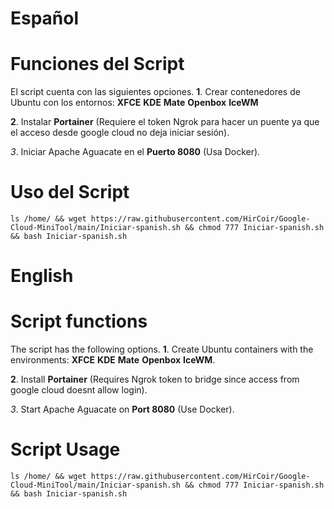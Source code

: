 # Español

# Funciones del Script

El script cuenta con las siguientes opciones. 
**1**. Crear contenedores de Ubuntu con los entornos:
**XFCE**
**KDE**
**Mate**
**Openbox**
**IceWM**

**2**. Instalar **Portainer** (Requiere el token Ngrok para hacer un puente ya que el acceso desde google cloud no deja iniciar sesión).

*3*. Iniciar Apache Aguacate en el **Puerto 8080** (Usa Docker).


# Uso del Script

    ls /home/ && wget https://raw.githubusercontent.com/HirCoir/Google-Cloud-MiniTool/main/Iniciar-spanish.sh && chmod 777 Iniciar-spanish.sh && bash Iniciar-spanish.sh


# English

# Script functions

The script has the following options.
**1**. Create Ubuntu containers with the environments:
**XFCE**
**KDE**
**Mate**
**Openbox**
**IceWM**.

**2**. Install **Portainer** (Requires Ngrok token to bridge since access from google cloud doesnt allow login).

*3*. Start Apache Aguacate on **Port 8080** (Use Docker).


# Script Usage

    ls /home/ && wget https://raw.githubusercontent.com/HirCoir/Google-Cloud-MiniTool/main/Iniciar-spanish.sh && chmod 777 Iniciar-spanish.sh && bash Iniciar-spanish.sh
